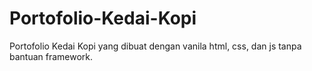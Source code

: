 # Portofolio-Kedai-Kopi
Portofolio Kedai Kopi yang dibuat dengan vanila html, css, dan js tanpa bantuan framework.
